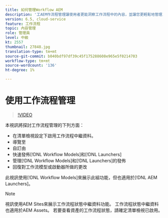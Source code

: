 ```yaml
---
title: 如何管理Workflow AEM
description: '工AEM作流程管理讓使用者更能洞察工作流程中的內容，並讓您更輕鬆地管理工作流程模型定義。 '
version: 6.5, cloud-service
feature: 工作流程
topic: 內容管理
role: 管理員
level: 中級
kt: 2557
thumbnail: 27848.jpg
translation-type: tm+mt
source-git-commit: b040bdf97df39c45f175288608e965e5f0214703
workflow-type: tm+mt
source-wordcount: '136'
ht-degree: 1%

---
```



# 使用工作流程管理

>[!VIDEO](https://video.tv.adobe.com/v/27848/?quality=12&learn=on)

本視訊將探討工作流程管理的下列方面：

+ 在清單檢視設定下啟用工作流程中繼資料。
+ 導覽至
+ 自訂由
+ 快速發佈[!DNL Workflow Models]和[!DNL Launchers]
+ 管理[!DNL Workflow Models]和[!DNL Launchers]的發佈
+ 回復對工作流模型或啟動器所做的更改

此視訊使用[!DNL Workflow Models]來展示此組功能，但也適用於[!DNL AEM Launchers]。


>[!NOTE]
>
> 視訊使用AEM Sites來展示工作流程狀態中繼資料功能。 工作流程狀態中繼資料也適用於AEM Assets。 若要查看資產的工作流程狀態，請確定清單檢視已啟用。
